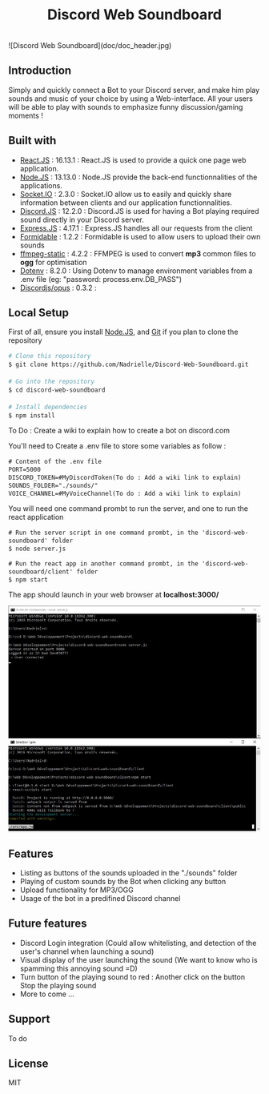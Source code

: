 
<h1 align="center"> Discord Web Soundboard </h1> <br>
![Discord Web Soundboard](doc/doc_header.jpg)


## Introduction
Simply and quickly connect a Bot to your Discord server, and make him play sounds and music of your choice by using a Web-interface. 
All your users will be able to play with sounds to emphasize funny discussion/gaming moments !


## Built with
* [React.JS](https://reactjs.org/) : 16.13.1 : React.JS is used to provide a quick one page web application.
* [Node.JS](https://nodejs.org) : 13.13.0 : Node.JS provide the back-end functionnalities of the applications.
* [Socket.IO](https://socket.io/) : 2.3.0 : Socket.IO allow us to easily and quickly share information between clients and our application functionnalities.
* [Discord.JS](https://discord.js.org) : 12.2.0 : Discord.JS is used for having a Bot playing required sound directly in your Discord server.
* [Express.JS](https://expressjs.com/) : 4.17.1 : Express.JS handles all our requests from the client
* [Formidable](https://www.npmjs.com/package/formidable) : 1.2.2 : Formidable is used to allow users to upload their own sounds
* [ffmpeg-static](https://www.npmjs.com/package/ffmpeg-static) : 4.2.2 : FFMPEG is used to convert **mp3** common files to **ogg** for optimisation
* [Dotenv](https://www.npmjs.com/package/dotenv) : 8.2.0 : Using Dotenv to manage environment variables from a .env file (eg: "password: process.env.DB_PASS")
* [Discordjs/opus](https://github.com/discordjs/opus) : 0.3.2 : 


## Local Setup
First of all, ensure you install [Node.JS](https://nodejs.org), and [Git](https://git-scm.com/) if you plan to clone the repository

```bash
# Clone this repository
$ git clone https://github.com/Nadrielle/Discord-Web-Soundboard.git

# Go into the repository
$ cd discord-web-soundboard

# Install dependencies
$ npm install
```

To Do : Create a wiki to explain how to create a bot on discord.com

You'll need to Create a .env file to store some variables as follow :
```
# Content of the .env file
PORT=5000
DISCORD_TOKEN=#MyDiscordToken(To do : Add a wiki link to explain)
SOUNDS_FOLDER="./sounds/"
VOICE_CHANNEL=#MyVoiceChannel(To do : Add a wiki link to explain)
```

You will need one command prombt to run the server, and one to run the react application

```
# Run the server script in one command prombt, in the 'discord-web-soundboard' folder
$ node server.js
```

```
# Run the react app in another command prombt, in the 'discord-web-soundboard/client' folder
$ npm start
```
The app should launch in your web browser at **localhost:3000/**

![Discord Web Soundboard](doc/command_prombts.jpg)


## Features
* Listing as buttons of the sounds uploaded in the "./sounds" folder
* Playing of custom sounds by the Bot when clicking any button
* Upload functionality for MP3/OGG
* Usage of the bot in a predifined Discord channel


## Future features
* Discord Login integration (Could allow whitelisting, and detection of the user's channel when launching a sound)
* Visual display of the user launching the sound (We want to know who is spamming this annoying sound =D)
* Turn button of the playing sound to red : Another click on the button Stop the playing sound
* More to come ...


## Support
To do


## License
MIT
